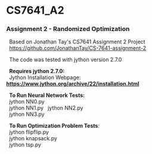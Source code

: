 # CS7641_A2

### **Assignment 2 - Randomized Optimization**  
 
&nbsp;&nbsp;Based on Jonathan Tay's CS7641 Assignment 2 Project  
&nbsp;&nbsp;https://github.com/JonathanTay/CS-7641-assignment-2  


&nbsp;&nbsp;The code was tested with jython version 2.7.0

&nbsp;&nbsp;**Requires jython 2.7.0:**  
&nbsp;&nbsp;Jython Installation Webpage: **https://www.jython.org/archive/22/installation.html**    

&nbsp;&nbsp;**To Run Neural Network Tests:**  
&nbsp;&nbsp;jython NN0.py  
&nbsp;&nbsp;jython NN1.py 
&nbsp;&nbsp;jython NN2.py  
&nbsp;&nbsp;jython NN3.py  


&nbsp;&nbsp;**To Run Optimization Problem Tests**:  
&nbsp;&nbsp;jython flipflip.py  
&nbsp;&nbsp;jython knapsack.py  
&nbsp;&nbsp;jython tsp.py  
